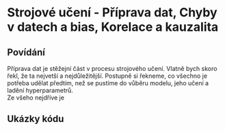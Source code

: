 Strojové učení - Příprava dat, Chyby v datech a bias, Korelace a kauzalita
===

Povídání
---

Příprava dat je stěžejní část v procesu strojového učení. Vlatně bych skoro řekl, že ta nejvetší a nejdůležitější. Postupně si řekneme, co všechno je potřeba udělat předtím, než se pustíme do vůběru modelu, jeho učení a ladění hyperparametrů.              
Ze všeho nejdříve je 

Ukázky kódu
---